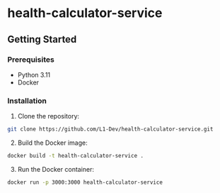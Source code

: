 # health-calculator-service

## Getting Started

### Prerequisites

- Python 3.11
- Docker

### Installation

1. Clone the repository:

```bash
git clone https://github.com/L1-Dev/health-calculator-service.git
```

2. Build the Docker image:

```bash
docker build -t health-calculator-service .
```

3. Run the Docker container:

```bash
docker run -p 3000:3000 health-calculator-service
```

